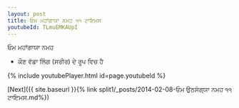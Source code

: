 ```yaml
---
layout: post
title: ਓਮ ਮਹਾਂਗਾਯਾ ਨਮਹ ੧੧ ਟਾਇਮਸ
youtubeId: TLmuEMKAUpI
---
```

 
 
 ਓਮ ਮਹਾਂਗਾਯਾ ਨਮਹ  
 
 -  ਕੌਣ ਵੱਡਾ ਲਿੰਗ (ਸਰੀਰ) ਦੇ ਰੂਪ ਵਿਚ ਹੈ 
 
  
 
  
 
 
 
 
 
 


{% include youtubePlayer.html id=page.youtubeId %}
 
[Next]({{ site.baseurl }}{% link  split1/_posts/2014-02-08-ਓਮ ਉਠਸੰਗ੍ਯਾ ਨਮਹ ੧੧ ਟਾਇਮਸ.md%})
 
